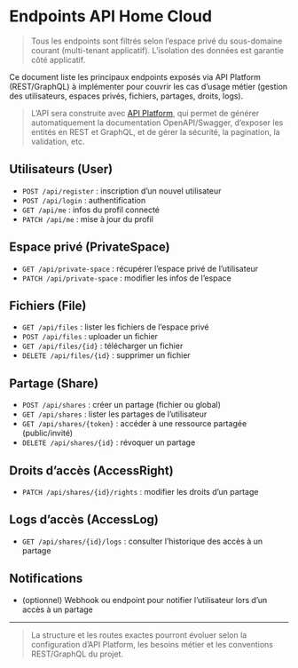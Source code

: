 # Endpoints API Home Cloud

> Tous les endpoints sont filtrés selon l’espace privé du sous-domaine courant (multi-tenant applicatif). L’isolation des données est garantie côté applicatif.

Ce document liste les principaux endpoints exposés via API Platform (REST/GraphQL) à implémenter pour couvrir les cas d’usage métier (gestion des utilisateurs, espaces privés, fichiers, partages, droits, logs).

> L’API sera construite avec [API Platform](https://api-platform.com/), qui permet de générer automatiquement la documentation OpenAPI/Swagger, d’exposer les entités en REST et GraphQL, et de gérer la sécurité, la pagination, la validation, etc.

## Utilisateurs (User)

- `POST /api/register` : inscription d’un nouvel utilisateur
- `POST /api/login` : authentification
- `GET /api/me` : infos du profil connecté
- `PATCH /api/me` : mise à jour du profil

## Espace privé (PrivateSpace)

- `GET /api/private-space` : récupérer l’espace privé de l’utilisateur
- `PATCH /api/private-space` : modifier les infos de l’espace

## Fichiers (File)

- `GET /api/files` : lister les fichiers de l’espace privé
- `POST /api/files` : uploader un fichier
- `GET /api/files/{id}` : télécharger un fichier
- `DELETE /api/files/{id}` : supprimer un fichier

## Partage (Share)

- `POST /api/shares` : créer un partage (fichier ou global)
- `GET /api/shares` : lister les partages de l’utilisateur
- `GET /api/shares/{token}` : accéder à une ressource partagée (public/invité)
- `DELETE /api/shares/{id}` : révoquer un partage

## Droits d’accès (AccessRight)

- `PATCH /api/shares/{id}/rights` : modifier les droits d’un partage

## Logs d’accès (AccessLog)

- `GET /api/shares/{id}/logs` : consulter l’historique des accès à un partage

## Notifications

- (optionnel) Webhook ou endpoint pour notifier l’utilisateur lors d’un accès à un partage

---

> La structure et les routes exactes pourront évoluer selon la configuration d’API Platform, les besoins métier et les conventions REST/GraphQL du projet.
